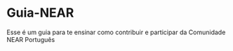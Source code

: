 # Guia-NEAR
Esse é um guia para te ensinar como contribuir e participar da Comunidade NEAR Português
